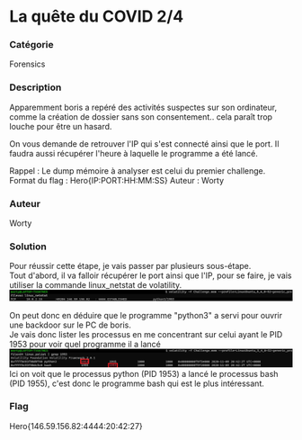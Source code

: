 # La quête du COVID 2/4

### Catégorie

Forensics

### Description

Apparemment boris a repéré des activités suspectes sur son ordinateur, comme la création de dossier sans son consentement.. cela paraît trop louche pour être un hasard.

On vous demande de retrouver l'IP qui s'est connecté ainsi que le port. Il faudra aussi récupérer l'heure à laquelle le programme a été lancé.

Rappel : Le dump mémoire à analyser est celui du premier challenge.
Format du flag : Hero{IP:PORT:HH:MM:SS}
Auteur : Worty

### Auteur 

Worty

### Solution

Pour réussir cette étape, je vais passer par plusieurs sous-étape.<br/>
Tout d'abord, il va falloir récupérer le port ainsi que l'IP, pour se faire, je vais utiliser la commande linux_netstat de volatility.
![alt](ip_port.png)

On peut donc en déduire que le programme "python3" a servi pour ouvrir une backdoor sur le PC de boris.<br/>
Je vais donc lister les processus en me concentrant sur celui ayant le PID 1953 pour voir quel programme il a lancé
![alt](heure.png)
Ici on voit que le processus python (PID 1953) a lancé le processus bash (PID 1955), c'est donc le programme bash qui est le plus intéressant.

### Flag

Hero{146.59.156.82:4444:20:42:27}